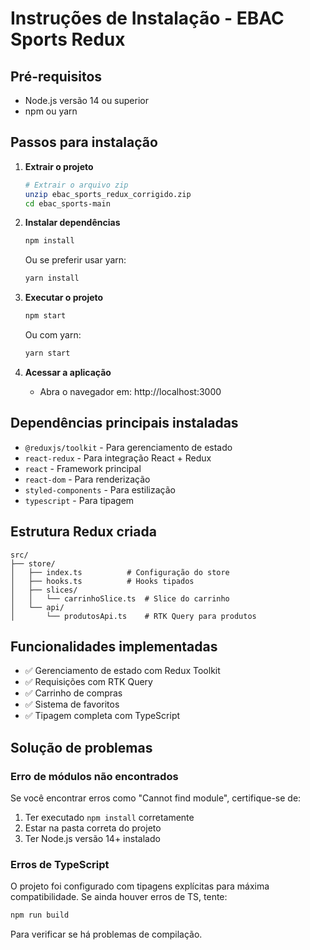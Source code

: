 # Instruções de Instalação - EBAC Sports Redux

## Pré-requisitos
- Node.js versão 14 ou superior
- npm ou yarn

## Passos para instalação

1. **Extrair o projeto**
   ```bash
   # Extrair o arquivo zip
   unzip ebac_sports_redux_corrigido.zip
   cd ebac_sports-main
   ```

2. **Instalar dependências**
   ```bash
   npm install
   ```
   
   Ou se preferir usar yarn:
   ```bash
   yarn install
   ```

3. **Executar o projeto**
   ```bash
   npm start
   ```
   
   Ou com yarn:
   ```bash
   yarn start
   ```

4. **Acessar a aplicação**
   - Abra o navegador em: http://localhost:3000

## Dependências principais instaladas
- `@reduxjs/toolkit` - Para gerenciamento de estado
- `react-redux` - Para integração React + Redux
- `react` - Framework principal
- `react-dom` - Para renderização
- `styled-components` - Para estilização
- `typescript` - Para tipagem

## Estrutura Redux criada
```
src/
├── store/
│   ├── index.ts          # Configuração do store
│   ├── hooks.ts          # Hooks tipados
│   ├── slices/
│   │   └── carrinhoSlice.ts  # Slice do carrinho
│   └── api/
│       └── produtosApi.ts    # RTK Query para produtos
```

## Funcionalidades implementadas
- ✅ Gerenciamento de estado com Redux Toolkit
- ✅ Requisições com RTK Query
- ✅ Carrinho de compras
- ✅ Sistema de favoritos
- ✅ Tipagem completa com TypeScript

## Solução de problemas

### Erro de módulos não encontrados
Se você encontrar erros como "Cannot find module", certifique-se de:
1. Ter executado `npm install` corretamente
2. Estar na pasta correta do projeto
3. Ter Node.js versão 14+ instalado

### Erros de TypeScript
O projeto foi configurado com tipagens explícitas para máxima compatibilidade. Se ainda houver erros de TS, tente:
```bash
npm run build
```

Para verificar se há problemas de compilação.


